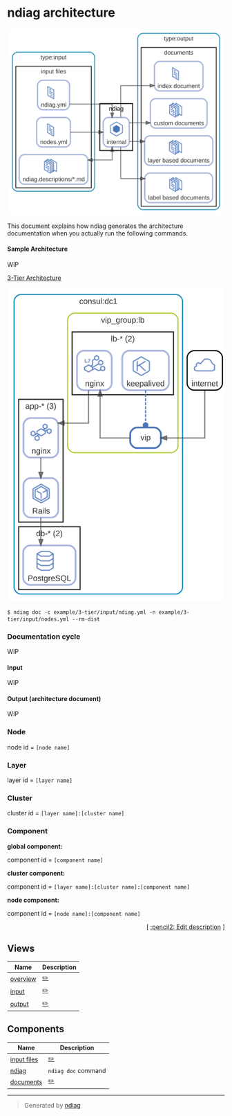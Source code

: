 # ndiag architecture

![view](view-overview.svg)

This document explains how ndiag generates the architecture documentation when you actually run the following commands.

#### Sample Architecture

WIP

[3-Tier Architecture](/example/3-tier/output/README.md)

![3tier](/example/3-tier/output/view-overview.svg)

``` console
$ ndiag doc -c example/3-tier/input/ndiag.yml -n example/3-tier/input/nodes.yml --rm-dist
```

### Documentation cycle

WIP

#### Input

WIP

#### Output (architecture document)

WIP

### Node

node id = `[node name]`

### Layer

layer id = `[layer name]`

### Cluster

cluster id = `[layer name]:[cluster name]`

### Component

**global component:**

component id = `[component name]`

**cluster component:**

component id = `[layer name]:[cluster name]:[component name]`

**node component:**

component id = `[node name]:[component name]`


<p align="right">
  [ <a href="../ndiag.descriptions/_index.md">:pencil2: Edit description</a> ]
<p>


## Views

| Name | Description |
| --- | --- |
| [overview](view-overview.md) | <a href="../ndiag.descriptions/_view-overview.md">:pencil2:</a> |
| [input](view-input.md) | <a href="../ndiag.descriptions/_view-input.md">:pencil2:</a> |
| [output](view-output.md) | <a href="../ndiag.descriptions/_view-output.md">:pencil2:</a> |



## Components

| Name | Description |
| --- | --- |
| [input files](node-input_files.md) | <a href="../ndiag.descriptions/_node-input_files.md">:pencil2:</a> |
| [ndiag](node-ndiag.md) | `ndiag doc` command |
| [documents](node-documents.md) | <a href="../ndiag.descriptions/_node-documents.md">:pencil2:</a> |



---

> Generated by [ndiag](https://github.com/k1LoW/ndiag)
